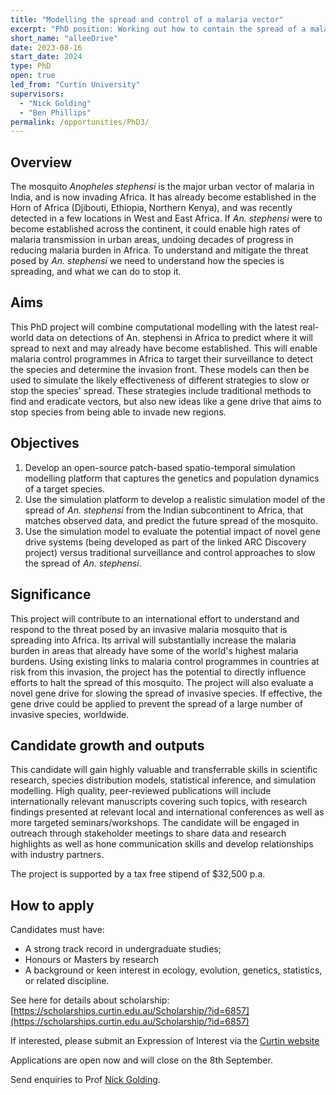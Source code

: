```yaml
---
title: "Modelling the spread and control of a malaria vector"
excerpt: "PhD position: Working out how to contain the spread of a malaria carrying mosquito species."
short_name: "alleeDrive"
date: 2023-08-16
start_date: 2024
type: PhD
open: true
led_from: "Curtin University"
supervisors:
  - "Nick Golding"
  - "Ben Phillips"
permalink: /opportunities/PhD3/
---
```


## Overview

The mosquito *Anopheles stephensi* is the major urban vector of malaria in India, and is now invading Africa. It has already become established in the Horn of Africa (Djibouti, Ethiopia, Northern Kenya), and was recently detected in a few locations in West and East Africa. If *An. stephensi* were to become established across the continent, it could enable high rates of malaria transmission in urban areas, undoing decades of progress in reducing malaria burden in Africa. To understand and mitigate the threat posed by *An. stephensi* we need to understand how the species is spreading, and what we can do to stop it.

## Aims

This PhD project will combine computational modelling with the latest real-world data on detections of An. stephensi in Africa to predict where it will spread to next and may already have become established. This will enable malaria control programmes in Africa to target their surveillance to detect the species and determine the invasion front. These models can then be used to simulate the likely effectiveness of different strategies to slow or stop the species' spread. These strategies include traditional methods to find and eradicate vectors, but also new ideas like a gene drive that aims to stop species from being able to invade new regions.

## Objectives

1. Develop an open-source patch-based spatio-temporal simulation modelling platform that captures the genetics and population dynamics of a target species.
2. Use the simulation platform to develop a realistic simulation model of the spread of *An. stephensi* from the Indian subcontinent to Africa, that matches observed data, and predict the future spread of the mosquito.
3. Use the simulation model to evaluate the potential impact of novel gene drive systems (being developed as part of the linked ARC Discovery project) versus traditional surveillance and control approaches to slow the spread of *An. stephensi*.



## Significance

This project will contribute to an international effort to understand and respond to the threat posed by an invasive malaria mosquito that is spreading into Africa. Its arrival will substantially increase the malaria burden in areas that already have some of the world's highest malaria burdens. Using existing links to malaria control programmes in countries at risk from this invasion, the project has the potential to directly influence efforts to halt the spread of this mosquito. The project will also evaluate a novel gene drive for slowing the spread of invasive species. If effective, the gene drive could be applied to prevent the spread of a large number of invasive species, worldwide.

## Candidate growth and outputs

This candidate will gain highly valuable and transferrable skills in scientific research, species distribution models, statistical inference, and simulation modelling. High quality, peer-reviewed publications will include internationally relevant manuscripts covering such topics, with research findings presented at relevant local and international conferences as well as more targeted seminars/workshops. The candidate will be engaged in outreach through stakeholder meetings to share data and research highlights as well as hone communication skills and develop relationships with industry partners.

The project is supported by a tax free stipend of \$32,500 p.a. 

## How to apply

Candidates must have:

- A strong track record in undergraduate studies;
- Honours or Masters by research
- A background or keen interest in ecology, evolution, genetics, statistics, or related discipline.

See here for details about scholarship:
[https://scholarships.curtin.edu.au/Scholarship/?id=6857](https://scholarships.curtin.edu.au/Scholarship/?id=6857)

If interested, please submit an Expression of Interest via the [Curtin website](https://forms.curtin.edu.au/Produce/Form/External%20Forms/Expression%20of%20Interest%20for%20Higher%20Degree%20by%20Research/)

Applications are open now and will close on the 8th September.

Send enquiries to Prof [Nick Golding](mailto:nick.golding.research@gmail.com).